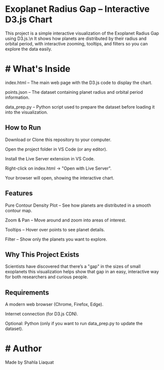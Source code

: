 # Exoplanet Radius Gap – Interactive D3.js Chart
This project is a simple interactive visualization of the Exoplanet Radius Gap using D3.js.\n
It shows how planets are distributed by their radius and orbital period, with interactive zooming, tooltips, and filters so you can explore the data easily.
# # What's Inside
index.html – The main web page with the D3.js code to display the chart.

points.json – The dataset containing planet radius and orbital period information.

data_prep.py – Python script used to prepare the dataset before loading it into the visualization.
## How to Run
Download or Clone this repository to your computer.

Open the project folder in VS Code (or any editor).

Install the Live Server extension in VS Code.

Right-click on index.html → "Open with Live Server".

Your browser will open, showing the interactive chart.
## Features
Pure Contour Density Plot – See how planets are distributed in a smooth contour map.

Zoom & Pan – Move around and zoom into areas of interest.

Tooltips – Hover over points to see planet details.

Filter – Show only the planets you want to explore.
## Why This Project Exists
Scientists have discovered that there’s a "gap" in the sizes of small exoplanets 
this visualization helps show that gap in an easy, interactive way for both researchers and curious people.
 ## Requirements
A modern web browser (Chrome, Firefox, Edge).

Internet connection (for D3.js CDN).

Optional: Python (only if you want to run data_prep.py to update the dataset).
# # Author
Made by Shahla Liaquat 
